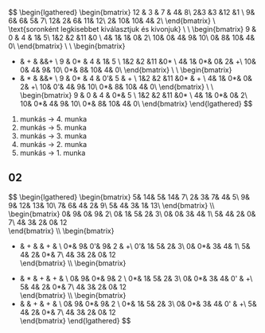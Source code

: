 $$
\begin{lgathered}
\begin{bmatrix}
12 & 3 & 7 & 4& 8\\
2&3 &3 &12 &1 \\
9& 6& 6& 5& 7\\
12& 2& 6& 11& 12\\
2& 10& 10& 4& 2\\
\end{bmatrix}
\\ \text{soronként legkisebbet kiválasztjuk és kivonjuk}
\\ \\
\begin{bmatrix}
9 & 0 & 4 & 1& 5\\
1&2 &2 &11 &0 \\
4& 1& 1& 0& 2\\
10& 0& 4& 9& 10\\
0& 8& 10& 4& 0\\
\end{bmatrix}
\\ \\
\begin{bmatrix}
+ & + & &&+ \\
9 & 0* & 4 & 1& 5 \\
1&2 &2 &11 &0* \\
4& 1& 0*& 0& 2& +\\
10& 0& 4& 9& 10\\
0*& 8& 10& 4& 0\\
\end{bmatrix}
\\ \\
\begin{bmatrix}
+ & * & &&* \\
9 & 0* & 4 & 0'& 5 & + \\
1&2 &2 &11 &0* & + \\
4& 1& 0*& 0& 2& +\\
10& 0'& 4& 9& 10\\
0*& 8& 10& 4& 0\\
\end{bmatrix}
\\ \\
\begin{bmatrix}
9 & 0 & 4 & 0*& 5  \\
1&2 &2 &11 &0* \\
4& 1& 0*& 0& 2\\
10& 0*& 4& 9& 10\\
0*& 8& 10& 4& 0\\
\end{bmatrix}
\end{lgathered}
$$
1. munkás -> 4. munka
2. munkás -> 5. munka
3. munkás -> 3. munka
4. munkás -> 2. munka
5. munkás -> 1. munka
## 02
$$
\begin{lgathered}
\begin{bmatrix}
 5& 14& 5& 14& 7\\
 2& 3& 7& 4& 5\\
 9& 9& 12& 13& 10\\
 7& 6& 4& 2& 9\\
 5& 4& 3& 1& 13\\
\end{bmatrix}
\\\\
\begin{bmatrix}
 0& 9& 0& 9& 2\\
 0& 1& 5& 2& 3\\
 0& 0& 3& 4& 1\\
 5& 4& 2& 0& 7\\
 4& 3& 2& 0& 12\
\end{bmatrix}
\\\\
\begin{bmatrix}
 * & + &  & + & \\
 0*& 9& 0'& 9& 2 & +\\
 0'& 1& 5& 2& 3\\
 0& 0*& 3& 4& 1\\
 5& 4& 2& 0*& 7\\
 4& 3& 2& 0& 12\
\end{bmatrix}
\\\\
\begin{bmatrix}
 + & * & + & + & \\
 0& 9& 0*& 9& 2 \\
 0*& 1& 5& 2& 3\\
 0& 0*& 3& 4& 0' & +\\
 5& 4& 2& 0*& 7\\
 4& 3& 2& 0& 12\
\end{bmatrix}
\\\\
\begin{bmatrix}
 + &  & + & + & \\
 0& 9& 0*& 9& 2 \\
 0*& 1& 5& 2& 3\\
 0& 0*& 3& 4& 0' & +\\
 5& 4& 2& 0*& 7\\
 4& 3& 2& 0& 12\
\end{bmatrix}
\end{lgathered}
$$
